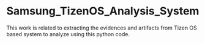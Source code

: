 # Samsung_TizenOS_Analysis_System
This work is related to extracting the evidences and artifacts from Tizen OS based system to analyze using this python code.

